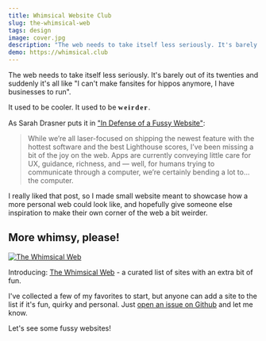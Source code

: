 ```yaml
---
title: Whimsical Website Club
slug: the-whimsical-web
tags: design
image: cover.jpg
description: "The web needs to take itself less seriously. It's barely out of its twenties and suddenly it's all like I can't make fansites for hippos anymore, I have businesses to run."
demo: https://whimsical.club
---
```


<p class="lead">The web needs to take itself less seriously. It's barely out of its twenties and suddenly it's all like "I can't make fansites for hippos anymore, I have businesses to run".</p>

<p>It used to be cooler. It used to be <span style="font-family: 'Comic Sans MS', cursive; font-weight: 700; letter-spacing: 2px;">weirder</span>.</p>

As Sarah Drasner puts it in ["In Defense of a Fussy Website"](https://css-tricks.com/in-defense-of-a-fussy-website/):

<blockquote>
    <p>While we’re all laser-focused on shipping the newest feature with the hottest software and the best Lighthouse scores, I’ve been missing a bit of the joy on the web.
    Apps are currently conveying little care for UX, guidance, richness, and — well, for humans trying to communicate through a computer, we’re certainly bending a lot to… the computer.</p>
</blockquote>

I really liked that post, so I made small website meant to showcase how a more personal web could look like, and hopefully give someone else inspiration to make their own corner of the web a bit weirder.

## More whimsy, please!

<div class="extend">
    <a href="https://whimsical.club">
        <img src="{{ 'cover.jpg' | media(page) }}" alt="The Whimsical Web">
    </a>
</div>

Introducing: [The Whimsical Web](https://whimsical.club) - a curated list of sites with an extra bit of fun.

I've collected a few of my favorites to start, but anyone can add a site to the list if it's fun, quirky and personal.
Just [open an issue on Github](https://github.com/maxboeck/whimsical/issues/new?template=add-this-website.md&title=Add+this+Website%21) and let me know.

Let's see some fussy websites!